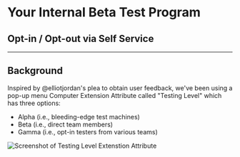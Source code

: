 # Your Internal Beta Test Program
## Opt-in / Opt-out via Self Service

---

## Background

Inspired by @elliotjordan's plea to obtain user feedback, we've been using a pop-up menu Computer Extension Attribute called "Testing Level" which has three options:
- Alpha (i.e., bleeding-edge test machines)
- Beta (i.e., direct team members)
- Gamma (i.e., opt-in testers from various teams)

![Screenshot of Testing Level Extenstion Attribute](https://raw.githubusercontent.com/dan-snelson/Jamf-Pro-Scripts/master/Your%20Internal%20Beta%20Test%20Program/Screen%20Shot%202018-06-29%20at%2010.03.06%20PM.png)

